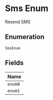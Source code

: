 
# Sms Enum

Resend SMS

## Enumeration

`SmsEnum`

## Fields

| Name |
|  --- |
| `enum0` |
| `enum1` |

